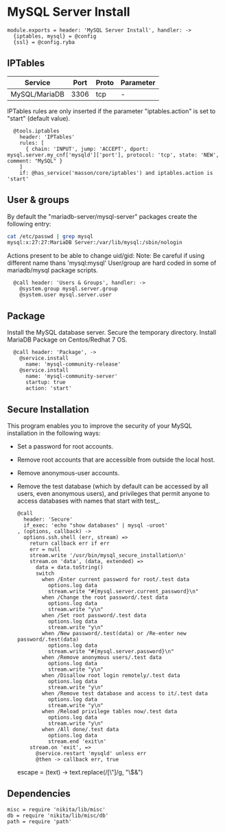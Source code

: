 
# MySQL Server Install

    module.exports = header: 'MySQL Server Install', handler: ->
      {iptables, mysql} = @config
      {ssl} = @config.ryba

## IPTables

| Service           | Port | Proto | Parameter |
|-------------------|------|-------|-----------|
| MySQL/MariaDB     | 3306 | tcp   | -         |


IPTables rules are only inserted if the parameter "iptables.action" is set to
"start" (default value).

      @tools.iptables
        header: 'IPTables'
        rules: [
          { chain: 'INPUT', jump: 'ACCEPT', dport: mysql.server.my_cnf['mysqld']['port'], protocol: 'tcp', state: 'NEW', comment: "MySQL" }
        ]
        if: @has_service('masson/core/iptables') and iptables.action is 'start'

## User & groups
By default the "mariadb-server/mysql-server" packages create the following entry:

```bash
cat /etc/passwd | grep mysql
mysql:x:27:27:MariaDB Server:/var/lib/mysql:/sbin/nologin
```
Actions present to be able to change uid/gid:
Note: Be careful if using different name thans 'mysql:mysql'
User/group are hard coded in some of mariadb/mysql package scripts.

      @call header: 'Users & Groups', handler: ->
        @system.group mysql.server.group
        @system.user mysql.server.user

## Package

Install the MySQL database server. Secure the temporary directory. Install MariaDB
Package on Centos/Redhat 7 OS.

      @call header: 'Package', ->
        @service.install
          name: 'mysql-community-release'
        @service.install
          name: 'mysql-community-server'
          startup: true
          action: 'start'

## Secure Installation

This program enables you to improve the security of your MySQL installation in 
the following ways:

* Set a password for root accounts.
* Remove root accounts that are accessible from outside the local host.
* Remove anonymous-user accounts.
* Remove the test database (which by default can be accessed by all users, 
  even anonymous users), and privileges that permit anyone to access databases 
  with names that start with test_.

      @call
        header: 'Secure'
        if_exec: 'echo "show databases" | mysql -uroot'
      , (options, callback) ->
        options.ssh.shell (err, stream) =>
          return callback err if err
          err = null
          stream.write '/usr/bin/mysql_secure_installation\n'
          stream.on 'data', (data, extended) =>
            data = data.toString()
            switch
              when /Enter current password for root/.test data
                options.log data
                stream.write "#{mysql.server.current_password}\n"
              when /Change the root password/.test data
                options.log data
                stream.write "y\n"
              when /Set root password/.test data
                options.log data
                stream.write "y\n"
              when /New password/.test(data) or /Re-enter new password/.test(data)
                options.log data
                stream.write "#{mysql.server.password}\n"
              when /Remove anonymous users/.test data
                options.log data
                stream.write "y\n"
              when /Disallow root login remotely/.test data
                options.log data
                stream.write "y\n"
              when /Remove test database and access to it/.test data
                options.log data
                stream.write "y\n"
              when /Reload privilege tables now/.test data
                options.log data
                stream.write "y\n"
              when /All done/.test data
                options.log data
                stream.end 'exit\n'
          stream.on 'exit', =>
            @service.restart 'mysqld' unless err
            @then -> callback err, true

    escape = (text) -> text.replace(/[\\"]/g, "\\$&")

## Dependencies

    misc = require 'nikita/lib/misc'
    db = require 'nikita/lib/misc/db'
    path = require 'path'
